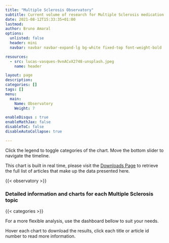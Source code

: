 ```yaml
---
title: "Multiple Sclerosis Observatory"
subtitle: Current volume of research for Multiple Sclerosis medication
date: 2021-08-12T15:33:35+01:00
lastmod: 
author: Bruno Amaral
options:
  unlisted: false
  header: mini
  navbar: navbar navbar-expand-lg bg-white fixed-top font-weight-bold

resources:
  - src: lucas-vasques-9vnACvX2748-unsplash.jpeg
    name: header

layout: page
description: 
categories: []
tags: []
menu:
  main:
    Name: Observatory
    Weight: 7

enableDisqus : true
enableMathJax: false
disableToC: false
disableAutoCollapse: true

---
```


<div class="col-md-10 offset-md-1">

Click the legend to toggle categories of the chart. Move the bottom slider to navigate the timeline.

This chart is built in real time, please visit the [Downloads Page](https://gregory-ms.com/downloads/) to retrieve the full list of articles that make up the data presented here.

{{< observatory >}}

<h3 class="title text-center">Detailed information and charts for each Multiple Sclerosis topic</h3>

{{< categories >}}

<div id="root"></div>

For a more flexible analysis, use the dashboard bellow to suit your needs.

Hover each chart to download the results, click each title or article id number to read more information.

</div>
